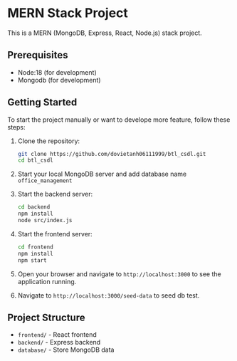 # MERN Stack Project

This is a MERN (MongoDB, Express, React, Node.js) stack project.

## Prerequisites

- Node:18 (for development)
- Mongodb (for development)

## Getting Started

To start the project manually or want to develope more feature, follow these steps:

1. Clone the repository:

   ```sh
   git clone https://github.com/dovietanh06111999/btl_csdl.git
   cd btl_csdl
   ```

2. Start your local MongoDB server and add database name `office_management`

3. Start the backend server:

   ```sh
   cd backend
   npm install
   node src/index.js
   ```

4. Start the frontend server:

   ```sh
   cd frontend
   npm install
   npm start
   ```

5. Open your browser and navigate to `http://localhost:3000` to see the application running.
6. Navigate to `http://localhost:3000/seed-data` to seed db test.
## Project Structure

- `frontend/` - React frontend
- `backend/` - Express backend
- `database/` - Store MongoDB data

